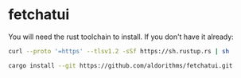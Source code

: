 # fetchatui
You will need the rust toolchain to install. If you don't have it already:
```sh
curl --proto '=https' --tlsv1.2 -sSf https://sh.rustup.rs | sh
```

```sh
cargo install --git https://github.com/aldorithms/fetchatui.git
```
